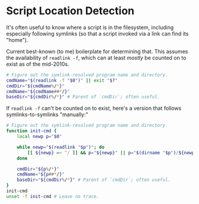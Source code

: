 Script Location Detection
=========================

It's often useful to know where a script is in the filesystem, including
especially following symlinks (so that a script invoked via a link can find its
"home").

Current best-known (to me) boilerplate for determining that. This assumes the
availability of `readlink -f`, which can at least _mostly_ be counted on to
exist as of the mid-2010s.

```bash
# Figure out the symlink-resolved program name and directory.
cmdName="$(readlink -f "$0")" || exit "$?"
cmdDir="${cmdName%/*}"
cmdName="${cmdName##*/}"
baseDir="${cmdDir%/*}" # Parent of `cmdDir`; often useful.
```

If `readlink -f` can't be counted on to exist, here's a version that follows
symlinks-to-symlinks "manually:"

```bash
# Figure out the symlink-resolved program name and directory.
function init-cmd {
    local newp p="$0"

    while newp="$(readlink "$p")"; do
        [[ ${newp} =~ ^/ ]] && p="${newp}" || p="$(dirname "$p")/${newp}"
    done

    cmdDir="${p%/*}"
    cmdName="${p##*/}"
    baseDir="${cmdDir%/*}" # Parent of `cmdDir`; often useful.
}
init-cmd
unset -f init-cmd # Leave no trace.
```
